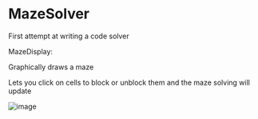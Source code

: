 # MazeSolver

First attempt at writing a code solver

MazeDisplay:

Graphically draws a maze

Lets you click on cells to block or unblock them and the maze solving will update

![image](https://github.com/isaacmthacker/MazeSolver/assets/16544007/367387bc-9483-4cae-b157-1169499a11f2)
